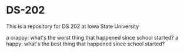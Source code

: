 # DS-202

This is a repository for DS 202 at Iowa State University

a crappy: what's the worst thing that happened since school started?
a happy: what's the best thing that happened since school started?

